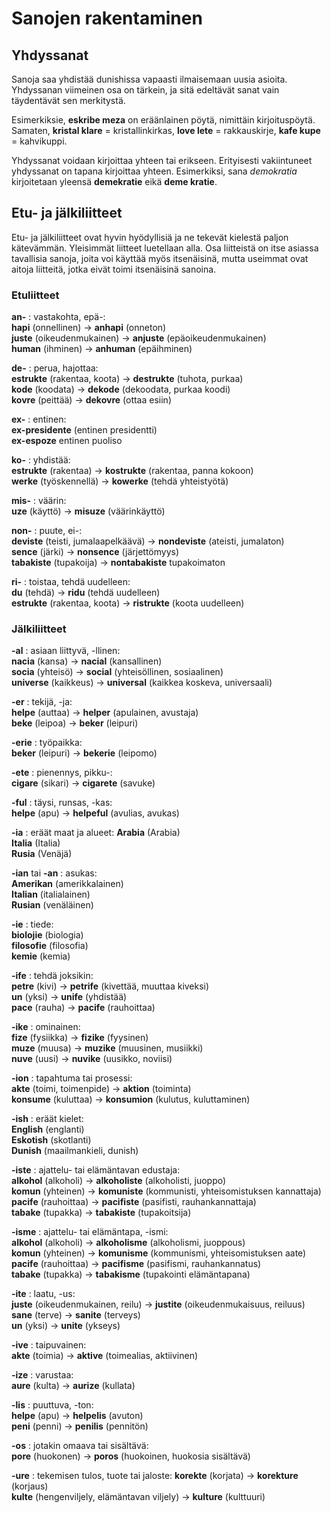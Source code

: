 # Sanojen rakentaminen

## Yhdyssanat

Sanoja saa yhdistää dunishissa vapaasti ilmaisemaan uusia asioita.
Yhdyssanan viimeinen osa on tärkein,
ja sitä edeltävät sanat vain täydentävät sen merkitystä.

Esimerkiksie, **eskribe meza** on eräänlainen pöytä, nimittäin kirjoituspöytä.
Samaten,
**kristal klare**
= kristallinkirkas,
**love lete**
= rakkauskirje,
**kafe kupe**
= kahvikuppi.

Yhdyssanat voidaan kirjoittaa yhteen tai erikseen.
Erityisesti vakiintuneet yhdyssanat on tapana kirjoittaa yhteen.
Esimerkiksi, sana _demokratia_ kirjoitetaan yleensä **demekratie** eikä **deme kratie**.


## Etu- ja jälkiliitteet

Etu- ja jälkiliitteet ovat hyvin hyödyllisiä ja ne tekevät kielestä paljon kätevämmän.
Yleisimmät liitteet luetellaan alla.
Osa liitteistä on itse asiassa tavallisia sanoja, joita voi käyttää myös itsenäisinä,
mutta useimmat ovat aitoja liitteitä, jotka eivät toimi itsenäisinä sanoina.

### Etuliitteet

**an-** :
vastakohta, epä-:  
**hapi**
(onnellinen)
→ **anhapi**
(onneton)  
**juste**
(oikeudenmukainen)
→ **anjuste**
(epäoikeudenmukainen)  
**human**
(ihminen)
→ **anhuman**
(epäihminen)

**de-** :
perua, hajottaa:  
**estrukte**
(rakentaa, koota)
→ **destrukte**
(tuhota, purkaa)  
**kode**
(koodata)
→ **dekode**
(dekoodata, purkaa koodi)  
**kovre**
(peittää)
→ **dekovre**
(ottaa esiin)

**ex-** :
entinen:  
**ex-presidente**
(entinen presidentti)  
**ex-espoze**
entinen puoliso

**ko-** :
yhdistää:  
**estrukte**
(rakentaa)
→ **kostrukte**
(rakentaa, panna kokoon)  
**werke**
(työskennellä)
→ **kowerke**
(tehdä yhteistyötä)

**mis-** :
väärin:  
**uze**
(käyttö)
→ **misuze**
(väärinkäyttö)

**non-** :
puute, ei-:  
**deviste**
(teisti, jumalaapelkäävä)
→ **nondeviste**
(ateisti, jumalaton)  
**sence**
(järki)
→ **nonsence**
(järjettömyys)  
**tabakiste**
(tupakoija)
→ **nontabakiste**
tupakoimaton

**ri-** :
toistaa, tehdä uudelleen:  
**du**
(tehdä)
→ **ridu**
(tehdä uudelleen)  
**estrukte**
(rakentaa, koota)
→ **ristrukte**
(koota uudelleen)


### Jälkiliitteet

**-al** :
asiaan liittyvä, -llinen:  
**nacia**
(kansa)
→ **nacial**
(kansallinen)  
**socia**
(yhteisö)
→ **social**
(yhteisöllinen, sosiaalinen)  
**universe**
(kaikkeus)
→ **universal**
(kaikkea koskeva, universaali)

**-er** :
tekijä, -ja:  
**helpe**
(auttaa)
→ **helper**
(apulainen, avustaja)  
**beke**
(leipoa)
→ **beker**
(leipuri)

**-erie** :
työpaikka:  
**beker**
(leipuri)
→ **bekerie**
(leipomo)

**-ete** :
pienennys, pikku-:  
**cigare**
(sikari)
→ **cigarete**
(savuke)

**-ful** :
täysi, runsas, -kas:  
**helpe**
(apu)
→ **helpeful**
(avulias, avukas)

**-ia** :
eräät maat ja alueet:
**Arabia**
(Arabia)  
**Italia**
(Italia)  
**Rusia**
(Venäjä)

**-ian** tai **-an** :
asukas:  
**Amerikan**
(amerikkalainen)  
**Italian**
(italialainen)  
**Rusian**
(venäläinen)

**-ie** :
tiede:  
**biolojie**
(biologia)  
**filosofie**
(filosofia)  
**kemie**
(kemia)

**-ife** :
tehdä joksikin:  
**petre**
(kivi)
→ **petrife**
(kivettää, muuttaa kiveksi)  
**un**
(yksi)
→ **unife**
(yhdistää)  
**pace**
(rauha)
→ **pacife**
(rauhoittaa)

**-ike** :
ominainen:  
**fize**
(fysiikka)
→ **fizike**
(fyysinen)  
**muze**
(muusa)
→ **muzike**
(muusinen, musiikki)  
**nuve**
(uusi)
→ **nuvike**
(uusikko, noviisi)

**-ion** :
tapahtuma tai prosessi:  
**akte**
(toimi, toimenpide)
→ **aktion**
(toiminta)  
**konsume**
(kuluttaa)
→ **konsumion**
(kulutus, kuluttaminen)

**-ish** :
eräät kielet:  
**English**
(englanti)  
**Eskotish**
(skotlanti)  
**Dunish**
(maailmankieli, dunish)

**-iste** :
ajattelu- tai elämäntavan edustaja:  
**alkohol**
(alkoholi)
→ **alkoholiste**
(alkoholisti, juoppo)  
**komun**
(yhteinen)
→ **komuniste**
(kommunisti, yhteisomistuksen kannattaja)  
**pacife**
(rauhoittaa)
→ **pacifiste**
(pasifisti, rauhankannattaja)  
**tabake**
(tupakka)
→ **tabakiste**
(tupakoitsija)

**-isme** :
ajattelu- tai elämäntapa, -ismi:  
**alkohol**
(alkoholi)
→ **alkoholisme**
(alkoholismi, juoppous)  
**komun**
(yhteinen)
→ **komunisme**
(kommunismi, yhteisomistuksen aate)  
**pacife**
(rauhoittaa)
→ **pacifisme**
(pasifismi, rauhankannatus)  
**tabake**
(tupakka)
→ **tabakisme**
(tupakointi elämäntapana)

**-ite** :
laatu, -us:  
**juste**
(oikeudenmukainen, reilu)
→ **justite**
(oikeudenmukaisuus, reiluus)  
**sane**
(terve)
→ **sanite**
(terveys)  
**un**
(yksi)
→ **unite**
(ykseys)

**-ive** :
taipuvainen:  
**akte**
(toimia)
→ **aktive**
(toimealias, aktiivinen)

**-ize** :
varustaa:  
**aure**
(kulta)
→ **aurize**
(kullata)

**-lis** :
puuttuva, -ton:  
**helpe**
(apu)
→ **helpelis**
(avuton)  
**peni**
(penni)
→ **penilis**
(pennitön)

**-os** :
jotakin omaava tai sisältävä:  
**pore**
(huokonen)
→ **poros**
(huokoinen, huokosia sisältävä)

**-ure** :
tekemisen tulos, tuote tai jaloste:
**korekte**
(korjata)
→ **korekture**
(korjaus)  
**kulte**
(hengenviljely, elämäntavan viljely)
→ **kulture**
(kulttuuri)


